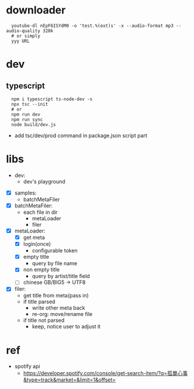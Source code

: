 # downloader

```
  youtube-dl nEpF6ISYdM0 -o 'test.%(ext)s' -x --audio-format mp3 --audio-quality 320k
  # or simply
  yyy URL
```

# dev

## typescript

```
  npm i typescript ts-node-dev -s
  npx tsc --init
  # or
  npm run dev
  npm run sync
  node build/dev.js
```

  - add tsc/dev/prod command in package.json script part

# libs

  * dev:
    - dev's playground
  * [x] samples:
    - batchMetaFiler
  * [x] batchMetaFiler:
    - each file in dir
      - metaLoader
      - filer
  * [x] metaLoader:
    - [x] get meta
    - [x] login(once)
      - configurable token
    - [x] empty title
      - query by file name
    - [x] non empty title
      - query by artist/title field
    - [ ] chinese GB/BIG5 -> UTF8
  * [x] filer:
    - get title from meta(pass in)
    - if title parsed
      - write other meta back
      - re-org: move/rename file
    - if title not parsed
      - keep, notice user to adjust it
      
# ref

  - spotify api
    * https://developer.spotify.com/console/get-search-item/?q=孤單心事&type=track&market=&limit=1&offset= 


